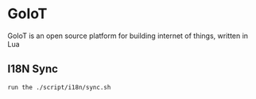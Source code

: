 # GoIoT
GoIoT is an open source platform for building internet of things, written in Lua

## I18N Sync
	run the ./script/i18n/sync.sh
